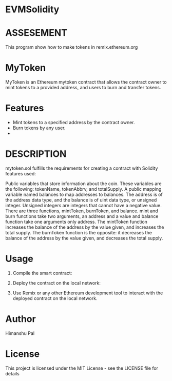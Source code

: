 # EVMSolidity

# ASSESEMENT

This program show how to make tokens in remix.ethereum.org

# MyToken

MyToken is an Ethereum  mytoken contract that allows the contract owner to mint tokens to a provided address, and users to burn and transfer tokens.

# Features

- Mint tokens to a specified address by the contract owner.
- Burn tokens by any user.
- 
# DESCRIPTION

mytoken.sol fulfills the requirements for creating a contract with Solidity features used:

Public variables that store information about the coin. These variables are the following: tokenName, tokenAbbrv, and totalSupply. A public mapping variable named balances to map addresses to balances. The address is of the address data type, and the balance is of uint data type, or unsigned integer. Unsigned integers are integers that cannot have a negative value. There are three functions, mintToken, burnToken, and balance. mint and burn functions take two arguments, an address and a value and balance function take one arguments only address. The mintToken function increases the balance of the address by the value given, and increases the total supply. The burnToken function is the opposite: it decreases the balance of the address by the value given, and decreases the total supply.

# Usage

1. Compile the smart contract:

2. Deploy the contract on the local network:

3. Use Remix or any other Ethereum development tool to interact with the deployed contract on the local network.

# Author

Himanshu Pal

# License

This project is licensed under the MIT License - see the LICENSE file for details
